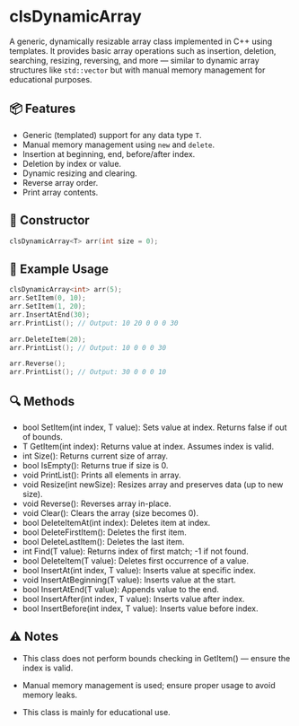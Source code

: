 # clsDynamicArray<T>

A generic, dynamically resizable array class implemented in C++ using templates. It provides basic array operations such as insertion, deletion, searching, resizing, reversing, and more — similar to dynamic array structures like `std::vector` but with manual memory management for educational purposes.

## 📦 Features

- Generic (templated) support for any data type `T`.
- Manual memory management using `new` and `delete`.
- Insertion at beginning, end, before/after index.
- Deletion by index or value.
- Dynamic resizing and clearing.
- Reverse array order.
- Print array contents.

## 🔧 Constructor

```cpp
clsDynamicArray<T> arr(int size = 0);
```

## 🧪 Example Usage

```cpp
clsDynamicArray<int> arr(5);
arr.SetItem(0, 10);
arr.SetItem(1, 20);
arr.InsertAtEnd(30);
arr.PrintList(); // Output: 10 20 0 0 0 30

arr.DeleteItem(20);
arr.PrintList(); // Output: 10 0 0 0 30

arr.Reverse();
arr.PrintList(); // Output: 30 0 0 0 10
```

## 🔍 Methods

- bool SetItem(int index, T value):	Sets value at index. Returns false if out of bounds.
- T GetItem(int index):	Returns value at index. Assumes index is valid.
- int Size():	Returns current size of array.
- bool IsEmpty():	Returns true if size is 0.
- void PrintList():	Prints all elements in array.
- void Resize(int newSize):	Resizes array and preserves data (up to new size).
- void Reverse():	Reverses array in-place.
- void Clear():	Clears the array (size becomes 0).
- bool DeleteItemAt(int index):	Deletes item at index.
- bool DeleteFirstItem():	Deletes the first item.
- bool DeleteLastItem():	Deletes the last item.
- int Find(T value):	Returns index of first match; -1 if not found.
- bool DeleteItem(T value):	Deletes first occurrence of a value.
- bool InsertAt(int index, T value):	Inserts value at specific index.
- void InsertAtBeginning(T value):	Inserts value at the start.
- bool InsertAtEnd(T value):	Appends value to the end.
- bool InsertAfter(int index, T value):	Inserts value after index.
- bool InsertBefore(int index, T value):	Inserts value before index.

## ⚠️ Notes

- This class does not perform bounds checking in GetItem() — ensure the index is valid.

- Manual memory management is used; ensure proper usage to avoid memory leaks.

- This class is mainly for educational use.